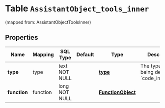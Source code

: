 
# Table `AssistantObject_tools_inner`
(mapped from: AssistantObjectToolsInner)

## Properties
Name | Mapping | SQL Type | Default | Type | Description | Notes
---- | ------- | -------- | ------- | ---- | ----------- | -----
**type** | type | text NOT NULL |  | [**type**](#Type) | The type of tool being defined: &#x60;code_interpreter&#x60; | 
**function** | function | long NOT NULL |  | [**FunctionObject**](FunctionObject.md) |  |  [foreignkey]




